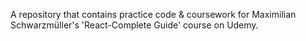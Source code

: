 A repository that contains practice code & coursework for Maximilian Schwarzmüller's 'React-Complete Guide' course on Udemy.
